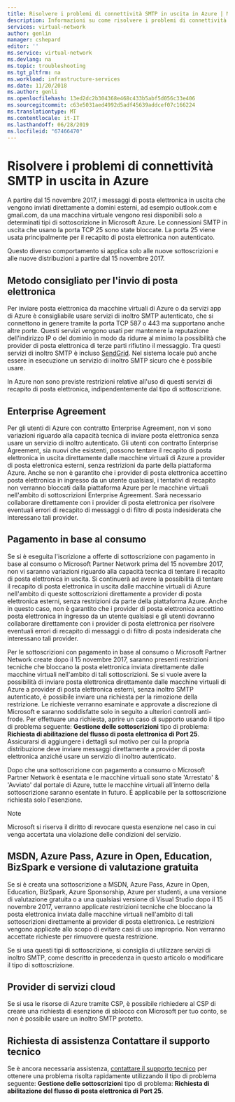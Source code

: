 ```yaml
---
title: Risolvere i problemi di connettività SMTP in uscita in Azure | Microsoft Docs
description: Informazioni su come risolvere i problemi di connettività SMTP in uscita in Azure.
services: virtual-network
author: genlin
manager: cshepard
editor: ''
ms.service: virtual-network
ms.devlang: na
ms.topic: troubleshooting
ms.tgt_pltfrm: na
ms.workload: infrastructure-services
ms.date: 11/20/2018
ms.author: genli
ms.openlocfilehash: 13ed2dc2b304368e468c433b5abf5d056c33e406
ms.sourcegitcommit: c63e5031aed4992d5adf45639addcef07c166224
ms.translationtype: MT
ms.contentlocale: it-IT
ms.lasthandoff: 06/28/2019
ms.locfileid: "67466470"
---
```

# <a name="troubleshoot-outbound-smtp-connectivity-issues-in-azure"></a>Risolvere i problemi di connettività SMTP in uscita in Azure

A partire dal 15 novembre 2017, i messaggi di posta elettronica in uscita che vengono inviati direttamente a domini esterni, ad esempio outlook.com e gmail.com, da una macchina virtuale vengono resi disponibili solo a determinati tipi di sottoscrizione in Microsoft Azure. Le connessioni SMTP in uscita che usano la porta TCP 25 sono state bloccate. La porta 25 viene usata principalmente per il recapito di posta elettronica non autenticato.

Questo diverso comportamento si applica solo alle nuove sottoscrizioni e alle nuove distribuzioni a partire dal 15 novembre 2017.

## <a name="recommended-method-of-sending-email"></a>Metodo consigliato per l'invio di posta elettronica
Per inviare posta elettronica da macchine virtuali di Azure o da servizi app di Azure è consigliabile usare servizi di inoltro SMTP autenticato, che si connettono in genere tramite la porta TCP 587 o 443 ma supportano anche altre porte. Questi servizi vengono usati per mantenere la reputazione dell'indirizzo IP o del dominio in modo da ridurre al minimo la possibilità che provider di posta elettronica di terze parti rifiutino il messaggio. Tra questi servizi di inoltro SMTP è incluso [SendGrid](https://sendgrid.com/partners/azure/). Nel sistema locale può anche essere in esecuzione un servizio di inoltro SMTP sicuro che è possibile usare.

In Azure non sono previste restrizioni relative all'uso di questi servizi di recapito di posta elettronica, indipendentemente dal tipo di sottoscrizione.

## <a name="enterprise-agreement"></a>Enterprise Agreement
Per gli utenti di Azure con contratto Enterprise Agreement, non vi sono variazioni riguardo alla capacità tecnica di inviare posta elettronica senza usare un servizio di inoltro autenticato. Gli utenti con contratto Enterprise Agreement, sia nuovi che esistenti, possono tentare il recapito di posta elettronica in uscita direttamente dalle macchine virtuali di Azure a provider di posta elettronica esterni, senza restrizioni da parte della piattaforma Azure. Anche se non è garantito che i provider di posta elettronica accettino posta elettronica in ingresso da un utente qualsiasi, i tentativi di recapito non verranno bloccati dalla piattaforma Azure per le macchine virtuali nell'ambito di sottoscrizioni Enterprise Agreement. Sarà necessario collaborare direttamente con i provider di posta elettronica per risolvere eventuali errori di recapito di messaggi o di filtro di posta indesiderata che interessano tali provider.

## <a name="pay-as-you-go"></a>Pagamento in base al consumo
Se si è eseguita l'iscrizione a offerte di sottoscrizione con pagamento in base al consumo o Microsoft Partner Network prima del 15 novembre 2017, non vi saranno variazioni riguardo alla capacità tecnica di tentare il recapito di posta elettronica in uscita. Si continuerà ad avere la possibilità di tentare il recapito di posta elettronica in uscita dalle macchine virtuali di Azure nell'ambito di queste sottoscrizioni direttamente a provider di posta elettronica esterni, senza restrizioni da parte della piattaforma Azure. Anche in questo caso, non è garantito che i provider di posta elettronica accettino posta elettronica in ingresso da un utente qualsiasi e gli utenti dovranno collaborare direttamente con i provider di posta elettronica per risolvere eventuali errori di recapito di messaggi o di filtro di posta indesiderata che interessano tali provider.

Per le sottoscrizioni con pagamento in base al consumo o Microsoft Partner Network create dopo il 15 novembre 2017, saranno presenti restrizioni tecniche che bloccano la posta elettronica inviata direttamente dalle macchine virtuali nell'ambito di tali sottoscrizioni. Se si vuole avere la possibilità di inviare posta elettronica direttamente dalle macchine virtuali di Azure a provider di posta elettronica esterni, senza inoltro SMTP autenticato, è possibile inviare una richiesta per la rimozione della restrizione. Le richieste verranno esaminate e approvate a discrezione di Microsoft e saranno soddisfatte solo in seguito a ulteriori controlli anti-frode. Per effettuare una richiesta, aprire un caso di supporto usando il tipo di problema seguente: **Gestione delle sottoscrizioni** tipo di problema: **Richiesta di abilitazione del flusso di posta elettronica di Port 25**. Assicurarsi di aggiungere i dettagli sul motivo per cui la propria distribuzione deve inviare messaggi direttamente a provider di posta elettronica anziché usare un servizio di inoltro autenticato.

Dopo che una sottoscrizione con pagamento a consumo o Microsoft Partner Network è esentata e le macchine virtuali sono state 'Arrestato' & 'Avviato' dal portale di Azure, tutte le macchine virtuali all'interno della sottoscrizione saranno esentate in futuro. È applicabile per la sottoscrizione richiesta solo l'esenzione.

> [!NOTE]
> Microsoft si riserva il diritto di revocare questa esenzione nel caso in cui venga accertata una violazione delle condizioni del servizio.

## <a name="msdn-azure-pass-azure-in-open-education-bizspark-and-free-trial"></a>MSDN, Azure Pass, Azure in Open, Education, BizSpark e versione di valutazione gratuita
Se si è creata una sottoscrizione a MSDN, Azure Pass, Azure in Open, Education, BizSpark, Azure Sponsorship, Azure per studenti, a una versione di valutazione gratuita o a una qualsiasi versione di Visual Studio dopo il 15 novembre 2017, verranno applicate restrizioni tecniche che bloccano la posta elettronica inviata dalle macchine virtuali nell'ambito di tali sottoscrizioni direttamente ai provider di posta elettronica. Le restrizioni vengono applicate allo scopo di evitare casi di uso improprio. Non verranno accettate richieste per rimuovere questa restrizione.

Se si usa questi tipi di sottoscrizione, si consiglia di utilizzare servizi di inoltro SMTP, come descritto in precedenza in questo articolo o modificare il tipo di sottoscrizione.

## <a name="cloud-service-provider-csp"></a>Provider di servizi cloud

Se si usa le risorse di Azure tramite CSP, è possibile richiedere al CSP di creare una richiesta di esenzione di sblocco con Microsoft per tuo conto, se non è possibile usare un inoltro SMTP protetto.

## <a name="need-help-contact-support"></a>Richiesta di assistenza Contattare il supporto tecnico

Se è ancora necessaria assistenza, [contattare il supporto tecnico](https://portal.azure.com/?#blade/Microsoft_Azure_Support/HelpAndSupportBlade) per ottenere una problema risolta rapidamente utilizzando il tipo di problema seguente: **Gestione delle sottoscrizioni** tipo di problema: **Richiesta di abilitazione del flusso di posta elettronica di Port 25**.
